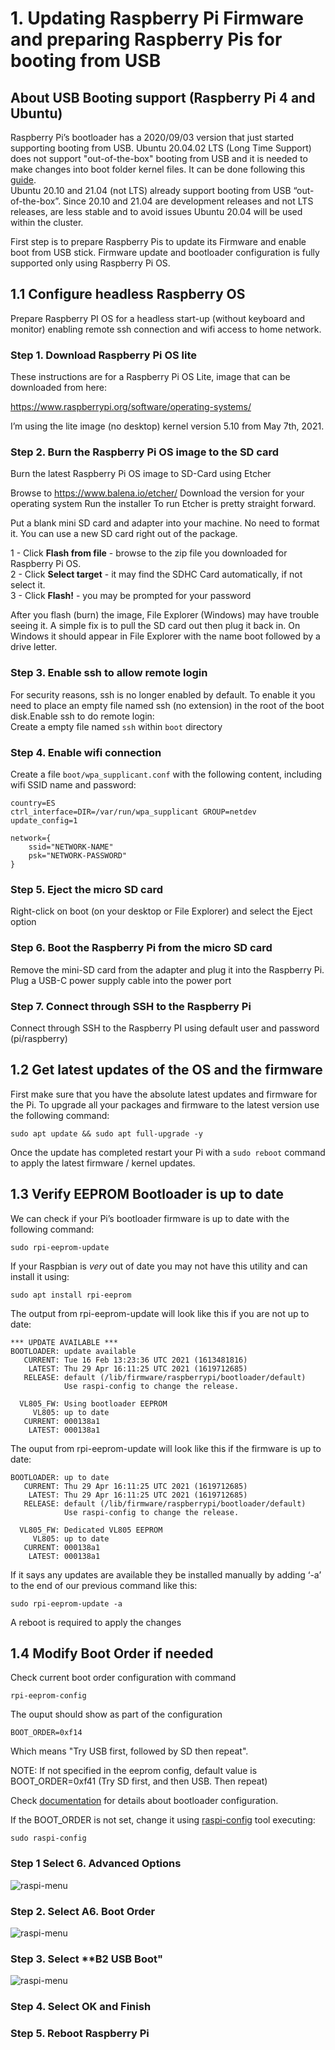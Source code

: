 # 1. Updating Raspberry Pi Firmware and preparing Raspberry Pis for booting from USB

## About USB Booting support (Raspberry Pi 4 and Ubuntu)

Raspberry Pi’s bootloader has a 2020/09/03 version that just started supporting booting from USB.
Ubuntu 20.04.02 LTS (Long Time Support) does not support "out-of-the-box" booting from USB and it is needed to make changes into boot folder kernel files. It can be done following this [guide](https://jamesachambers.com/raspberry-pi-4-ubuntu-20-04-usb-mass-storage-boot-guide/). <br>
Ubuntu 20.10 and 21.04 (not LTS) already support booting from USB “out-of-the-box”.
Since 20.10 and 21.04 are development releases and not LTS releases, are less stable and to avoid issues Ubuntu 20.04 will be used within the cluster.

First step is to prepare Raspberry Pis to update its Firmware and enable boot from USB stick. 
Firmware update and bootloader configuration is fully supported only using Raspberry Pi OS.

## 1.1 Configure headless Raspberry OS

Prepare Raspberry PI OS for a headless start-up (without keyboard and monitor) enabling remote ssh connection and wifi access to home network.

### Step 1. Download Raspberry Pi OS  lite
These instructions are for a Raspberry Pi OS Lite, image that can be downloaded from here:

https://www.raspberrypi.org/software/operating-systems/

I’m using the lite image (no desktop) kernel version 5.10 from May 7th, 2021.

### Step 2. Burn the Raspberry Pi OS image to the SD card
Burn the latest Raspberry Pi OS image to SD-Card using Etcher

Browse to https://www.balena.io/etcher/
Download the version for your operating system
Run the installer
To run Etcher is pretty straight forward.

Put a blank mini SD card and adapter into your machine. No need to format it. You can use a new SD card right out of the package.

1 - Click **Flash from file** - browse to the zip file you downloaded for Raspberry Pi OS.<br>
2 - Click **Select target** - it may find the SDHC Card automatically, if not select it.<br>
3 - Click **Flash!** - you may be prompted for your password

After you flash (burn) the image,  File Explorer (Windows) may have trouble seeing it. A simple fix is to pull the SD card out then plug it back in. On Windows it should appear in File Explorer with the name boot followed by a drive letter.

### Step 3. Enable ssh to allow remote login

For security reasons, ssh is no longer enabled by default. To enable it you need to place an empty file named ssh (no extension) in the root of the boot disk.Enable ssh to do remote login: <br> Create a empty file named `ssh` within `boot` directory

### Step 4. Enable wifi connection

Create a file `boot/wpa_supplicant.conf` with the following content, including wifi SSID name and password: 
```
country=ES
ctrl_interface=DIR=/var/run/wpa_supplicant GROUP=netdev
update_config=1

network={
    ssid="NETWORK-NAME"
    psk="NETWORK-PASSWORD"
}
```
### Step 5. Eject the micro SD card
Right-click on boot (on your desktop or File Explorer) and select the Eject option

### Step 6. Boot the Raspberry Pi from the micro SD card
Remove the mini-SD card from the adapter and plug it into the Raspberry Pi. Plug a USB-C power supply cable into the power port

### Step 7. Connect through SSH to the Raspberry Pi
Connect through SSH to the Raspberry PI using default user and password (pi/raspberry)

## 1.2 Get latest updates of the OS and the firmware

First make sure that you have the absolute latest updates and firmware for the Pi. To upgrade all your packages and firmware to the latest version use the following command:

    sudo apt update && sudo apt full-upgrade -y

Once the update has completed restart your Pi with a `sudo reboot` command to apply the latest firmware / kernel updates.

## 1.3 Verify EEPROM Bootloader is up to date
We can check if your Pi’s bootloader firmware is up to date with the following command:

    sudo rpi-eeprom-update

If your Raspbian is *very* out of date you may not have this utility and can install it using:

    sudo apt install rpi-eeprom

The output from rpi-eeprom-update will look like this if you are not up to date:
```
*** UPDATE AVAILABLE ***
BOOTLOADER: update available
   CURRENT: Tue 16 Feb 13:23:36 UTC 2021 (1613481816)
    LATEST: Thu 29 Apr 16:11:25 UTC 2021 (1619712685)
   RELEASE: default (/lib/firmware/raspberrypi/bootloader/default)
            Use raspi-config to change the release.

  VL805_FW: Using bootloader EEPROM
     VL805: up to date
   CURRENT: 000138a1
    LATEST: 000138a1
```

The ouput from rpi-eeprom-update will look like this if the firmware is up to date:

```
BOOTLOADER: up to date
   CURRENT: Thu 29 Apr 16:11:25 UTC 2021 (1619712685)
    LATEST: Thu 29 Apr 16:11:25 UTC 2021 (1619712685)
   RELEASE: default (/lib/firmware/raspberrypi/bootloader/default)
            Use raspi-config to change the release.

  VL805_FW: Dedicated VL805 EEPROM
     VL805: up to date
   CURRENT: 000138a1
    LATEST: 000138a1
```

If it says any updates are available they be installed manually by adding ‘-a’ to the end of our previous command like this:

    sudo rpi-eeprom-update -a

A reboot is required to apply the changes


## 1.4 Modify Boot Order if needed

Check current boot order configuration with command

    rpi-eeprom-config

The ouput should show as part of the configuration

    BOOT_ORDER=0xf14

Which means "Try USB first, followed by SD then repeat".

NOTE: If not specified in the eeprom config, default value is BOOT_ORDER=0xf41 (Try SD first, and then USB. Then repeat)

Check [documentation](https://www.raspberrypi.org/documentation/hardware/raspberrypi/bcm2711_bootloader_config.md) for details about bootloader configuration.

If the BOOT_ORDER is not set, change it using [raspi-config](https://www.raspberrypi.org/documentation/configuration/raspi-config.md) tool executing:

    sudo raspi-config

### Step 1 Select **6. Advanced Options**

![raspi-menu](images/raspi-config-window-1.png)

### Step 2. Select **A6. Boot Order** 

![raspi-menu](images/raspi-config-window-2.png)

### Step 3. Select **B2 USB Boot"

![raspi-menu](images/raspi-config-window-3.png)

### Step 4. Select **OK** and **Finish**

### Step 5. Reboot Raspberry Pi
